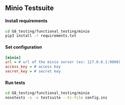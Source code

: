## Minio Testsuite

#### Install requirements
```bash
cd G8_testing/functional_testing/minio
pip3 install -r requirements.txt
```

#### Set configuration
```ini
[minio]
url = # url of the minio server (ex: 127.0.0.1:9000)
access_key = # access key
secret_key = # secret key
```

#### Run tests
```bash
cd G8_testing/functional_testing/minio
nosetests -s -v testsuite --tc-file config.ini
```